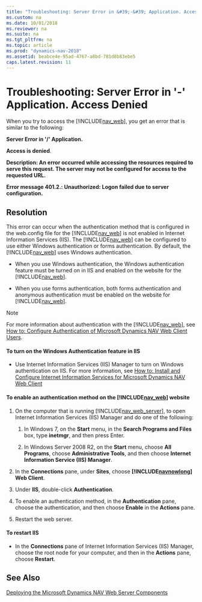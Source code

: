 ```yaml
---
title: "Troubleshooting: Server Error in &#39;-&#39; Application. Access Denied"
ms.custom: na
ms.date: 10/01/2018
ms.reviewer: na
ms.suite: na
ms.tgt_pltfrm: na
ms.topic: article
ms.prod: "dynamics-nav-2018"
ms.assetid: beabce4e-95ad-4767-a8bd-781d8b83ebe5
caps.latest.revision: 11
---
```

# Troubleshooting: Server Error in &#39;-&#39; Application. Access Denied
When you try to access the [!INCLUDE[nav_web](includes/nav_web_md.md)], you get an error that is similar to the following:  
  
 **Server Error in '/' Application.**  
  
 **Access is denied**.  
  
 **Description: An error occurred while accessing the resources required to serve this request. The server may not be configured for access to the requested URL.**  
  
 **Error message 401.2.: Unauthorized: Logon failed due to server configuration.**  
  
## Resolution  
 This error can occur when the authentication method that is configured in the web.config file for the [!INCLUDE[nav_web](includes/nav_web_md.md)] is not enabled in Internet Information Services \(IIS\). The [!INCLUDE[nav_web](includes/nav_web_md.md)] can be configured to use either Windows authentication or forms authentication. By default, the [!INCLUDE[nav_web](includes/nav_web_md.md)] uses Windows authentication.  
  
-   When you use Windows authentication, the Windows authentication feature must be turned on in IIS and enabled on the website for the [!INCLUDE[nav_web](includes/nav_web_md.md)].  
  
-   When you use forms authentication, both forms authentication and anonymous authentication must be enabled on the website for [!INCLUDE[nav_web](includes/nav_web_md.md)].  
  
> [!NOTE]  
>  For more information about authentication with the [!INCLUDE[nav_web](includes/nav_web_md.md)], see [How to: Configure Authentication of Microsoft Dynamics NAV Web Client Users](How-to--Configure-Authentication-of-Microsoft-Dynamics-NAV-Web-Client-Users.md).  
  
#### To turn on the Windows Authentication feature in IIS  
  
-   Use Internet Information Services \(IIS\) Manager to turn on Windows authentication on IIS. For more information, see [How to: Install and Configure Internet Information Services for Microsoft Dynamics NAV Web Client](How-to--Install-and-Configure-Internet-Information-Services-for-Microsoft-Dynamics-NAV-Web-Client.md)  
  
#### To enable an authentication method on the [!INCLUDE[nav_web](includes/nav_web_md.md)] website  
  
1.  On the computer that is running [!INCLUDE[nav_web_server](includes/nav_web_server_md.md)], to open Internet Information Services \(IIS\) Manager and do one of the following:  
  
    1.  In Windows 7, on the **Start** menu, in the **Search Programs and Files** box, type **inetmgr**, and then press Enter.  
  
    2.  In Windows Server 2008 R2, on the **Start** menu, choose **All Programs**, choose **Administrative Tools**, and then choose **Internet Information Service \(IIS\) Manager**.  
  
2.  In the **Connections** pane, under **Sites**, choose **[!INCLUDE[navnowlong](includes/navnowlong_md.md)] Web Client**.  
  
3.  Under **IIS**, double-click **Authentication**.  
  
4.  To enable an authentication method, in the **Authentication** pane, choose the authentication, and then choose **Enable** in the **Actions** pane.  
  
5.  Restart the web server.  
  
#### To restart IIS  
  
-   In the **Connections** pane of Internet Information Services \(IIS\) Manager, choose the root node for your computer, and then in the **Actions** pane, choose **Restart**.  
  
## See Also  
 [Deploying the Microsoft Dynamics NAV Web Server Components](Deploying-the-Microsoft-Dynamics-NAV-Web-Server-Components.md)